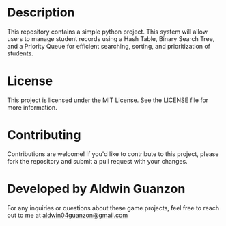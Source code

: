 # Description

This repository contains a simple python project. This system will allow users to manage student records using a Hash Table, Binary Search Tree, and a Priority Queue for efficient searching, sorting, and prioritization of students. 

# License

This project is licensed under the MIT License. See the LICENSE file for more information.

# Contributing

Contributions are welcome! If you'd like to contribute to this project, please fork the repository and submit a pull request with your changes.

# Developed by Aldwin Guanzon
For any inquiries or questions about these game projects, feel free to reach out to me at aldwin04guanzon@gmail.com
